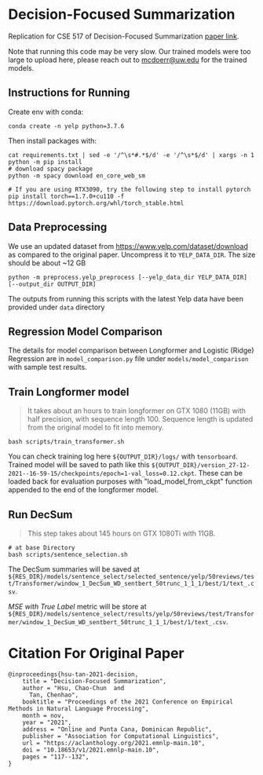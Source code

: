 # Decision-Focused Summarization

Replication for CSE 517 of Decision-Focused Summarization [paper link](https://arxiv.org/abs/2109.06896). 

Note that running this code may be very slow. Our trained models were too large to upload here, please reach out to mcdoerr@uw.edu for the trained models.

## Instructions for Running
Create env with conda:
```
conda create -n yelp python=3.7.6
```
Then install packages with:

```
cat requirements.txt | sed -e '/^\s*#.*$/d' -e '/^\s*$/d' | xargs -n 1 python -m pip install
# download spacy package
python -m spacy download en_core_web_sm

# If you are using RTX3090, try the following step to install pytorch
pip install torch==1.7.0+cu110 -f https://download.pytorch.org/whl/torch_stable.html
```

## Data Preprocessing
We use an updated dataset from https://www.yelp.com/dataset/download as compared to the original paper. Uncompress it to `YELP_DATA_DIR`. The size should be about ~12 GB 
```
python -m preprocess.yelp_preprocess [--yelp_data_dir YELP_DATA_DIR] [--output_dir OUTPUT_DIR]
```
The outputs from running this scripts with the latest Yelp data have been provided under `data` directory

## Regression Model Comparison
The details for model comparison between Longformer and Logistic (Ridge) Regression are in `model_comparison.py` file under `models/model_comparison` with sample test results.

## Train Longformer model
>It takes about an hours to train longformer on GTX 1080 (11GB) with half precision, with sequence length 100. Sequence length is updated from the original model to fit into memory.
```
bash scripts/train_transformer.sh
```
You can check training log here `${OUTPUT_DIR}/logs/` with `tensorboard`.
Trained model will be saved to path like this `${OUTPUT_DIR}/version_27-12-2021--16-59-15/checkpoints/epoch=1-val_loss=0.12.ckpt`. These can be loaded back for evaluation purposes with "load_model_from_ckpt" function appended to the end of the longformer model.

## Run DecSum
> This step takes about 145 hours on GTX 1080Ti with 11GB.

```
# at base Directory
bash scripts/sentence_selection.sh
```
The DecSum summaries will be saved at `${RES_DIR}/models/sentence_select/selected_sentence/yelp/50reviews/test/Transformer/window_1_DecSum_WD_sentbert_50trunc_1_1_1/best/1/text_.csv`.

*_MSE with True Label_* metric will be store at `${RES_DIR}/models/sentence_select/results/yelp/50reviews/test/Transformer/window_1_DecSum_WD_sentbert_50trunc_1_1_1/best/1/text_.csv`.

# Citation For Original Paper
```
@inproceedings{hsu-tan-2021-decision,
    title = "Decision-Focused Summarization",
    author = "Hsu, Chao-Chun  and
      Tan, Chenhao",
    booktitle = "Proceedings of the 2021 Conference on Empirical Methods in Natural Language Processing",
    month = nov,
    year = "2021",
    address = "Online and Punta Cana, Dominican Republic",
    publisher = "Association for Computational Linguistics",
    url = "https://aclanthology.org/2021.emnlp-main.10",
    doi = "10.18653/v1/2021.emnlp-main.10",
    pages = "117--132",
}
```
